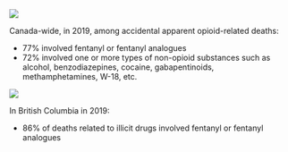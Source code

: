 <!-- Section Level Feedback -->
<markdown-container>
  <markdown-column size="1">
    <img src="/images/graph-placeholder.svg"></markdown-image>


Canada-wide, in 2019, among accidental apparent opioid-related deaths:
  - 77% involved fentanyl or fentanyl analogues
  - 72% involved one or more types of non-opioid substances such as alcohol, benzodiazepines, cocaine, gabapentinoids, methamphetamines, W-18, etc.


  </markdown-column>
  
  <markdown-column size="1">
  <img src="/images/graph-placeholder.svg"></markdown-image>
  

  In British Columbia in 2019:
  - 86% of deaths related to illicit drugs involved fentanyl or fentanyl analogues


  </markdown-column>
</markdown-container>